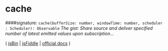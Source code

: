 # cache

####signature: `cache(bufferSize: number, windowTime: number, scheduler : Scheduler): Observable`
*The gist: Share source and deliver specified number of latest emitted values upon subscription...*

( [jsBin]() | [jsFiddle]() | [official docs]() )
